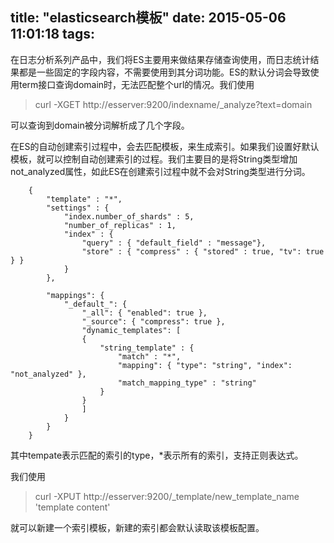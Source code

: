 title: "elasticsearch模板"
date: 2015-05-06 11:01:18
tags:
---

在日志分析系列产品中，我们将ES主要用来做结果存储查询使用，而日志统计结果都是一些固定的字段内容，不需要使用到其分词功能。ES的默认分词会导致使用term接口查询domain时，无法匹配整个url的情况。我们使用  

> curl -XGET http://esserver:9200/indexname/\_analyze?text=domain  

可以查询到domain被分词解析成了几个字段。  

在ES的自动创建索引过程中，会去匹配模板，来生成索引。如果我们设置好默认模板，就可以控制自动创建索引的过程。我们主要目的是将String类型增加not\_analyzed属性，如此ES在创建索引过程中就不会对String类型进行分词。  

		{
			"template" : "*",
			"settings" : {
				"index.number_of_shards" : 5,
				"number_of_replicas" : 1,
				"index" : {
					"query" : { "default_field" : "message"},
					"store" : { "compress" : { "stored" : true, "tv": true } }
				}
			},
			
			"mappings": {
				"_default_": { 
					"_all": { "enabled": true },
					"_source": { "compress": true },
					"dynamic_templates": [
					{
						"string_template" : { 
							"match" : "*",
							"mapping": { "type": "string", "index": "not_analyzed" },
							"match_mapping_type" : "string"
						} 
					}
					]
				}
			}
		}  

其中tempate表示匹配的索引的type，\*表示所有的索引，支持正则表达式。  


我们使用  

> curl -XPUT http://esserver:9200/\_template/new\_template\_name 'template content'  

就可以新建一个索引模板，新建的索引都会默认读取该模板配置。  
